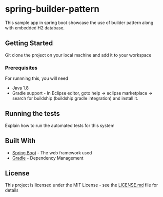 # spring-builder-pattern

This sample app in spring boot showcase the use of builder pattern along with embedded H2 database.

## Getting Started

Git clone the project on your local machine and add it to your workspace

### Prerequisites

For runnning this, you will need
- Java 1.8
- Gradle support - In Eclipse editor, goto help -> eclipse marketplace -> search for buildship (buildship gradle integration) and install it.

## Running the tests

Explain how to run the automated tests for this system

## Built With

* [Spring Boot](https://projects.spring.io/spring-boot/) - The web framework used
* [Gradle](https://gradle.org/) - Dependency Management

## License

This project is licensed under the MIT License - see the [LICENSE.md](LICENSE.md) file for details
